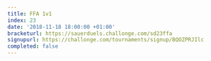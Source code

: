 ```yaml
---
title: FFA 1v1
index: 23
date: '2018-11-18 18:00:00 +01:00'
bracketurl: https://sauerduels.challonge.com/sd23ffa
signupurl: https://challonge.com/tournaments/signup/BQOZPRJIlc
completed: false
---
```

